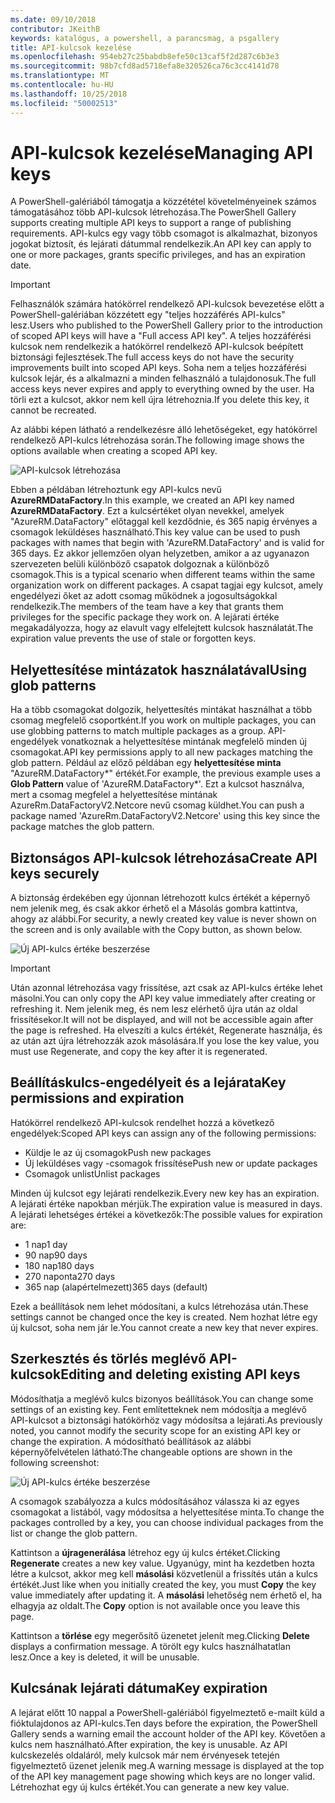 ```yaml
---
ms.date: 09/10/2018
contributor: JKeithB
keywords: katalógus, a powershell, a parancsmag, a psgallery
title: API-kulcsok kezelése
ms.openlocfilehash: 954eb27c25babdb8efe50c13caf5f2d287c6b3e3
ms.sourcegitcommit: 98b7cfd8ad5718efa8e320526ca76c3cc4141d78
ms.translationtype: MT
ms.contentlocale: hu-HU
ms.lasthandoff: 10/25/2018
ms.locfileid: "50002513"
---
```

# <a name="managing-api-keys"></a><span data-ttu-id="0ef91-103">API-kulcsok kezelése</span><span class="sxs-lookup"><span data-stu-id="0ef91-103">Managing API keys</span></span>

<span data-ttu-id="0ef91-104">A PowerShell-galériából támogatja a közzététel követelményeinek számos támogatásához több API-kulcsok létrehozása.</span><span class="sxs-lookup"><span data-stu-id="0ef91-104">The PowerShell Gallery supports creating multiple API keys to support a range of publishing requirements.</span></span> <span data-ttu-id="0ef91-105">API-kulcs egy vagy több csomagot is alkalmazhat, bizonyos jogokat biztosít, és lejárati dátummal rendelkezik.</span><span class="sxs-lookup"><span data-stu-id="0ef91-105">An API key can apply to one or more packages, grants specific privileges, and has an expiration date.</span></span>

> [!IMPORTANT]
> <span data-ttu-id="0ef91-106">Felhasználók számára hatókörrel rendelkező API-kulcsok bevezetése előtt a PowerShell-galériában közzétett egy "teljes hozzáférés API-kulcs" lesz.</span><span class="sxs-lookup"><span data-stu-id="0ef91-106">Users who published to the PowerShell Gallery prior to the introduction of scoped API keys will have a "Full access API key".</span></span> <span data-ttu-id="0ef91-107">A teljes hozzáférési kulcsok nem rendelkezik a hatókörrel rendelkező API-kulcsok beépített biztonsági fejlesztések.</span><span class="sxs-lookup"><span data-stu-id="0ef91-107">The full access keys do not have the security improvements built into scoped API keys.</span></span> <span data-ttu-id="0ef91-108">Soha nem a teljes hozzáférési kulcsok lejár, és a alkalmazni a minden felhasználó a tulajdonosuk.</span><span class="sxs-lookup"><span data-stu-id="0ef91-108">The full access keys never expires and apply to everything owned by the user.</span></span> <span data-ttu-id="0ef91-109">Ha törli ezt a kulcsot, akkor nem kell újra létrehoznia.</span><span class="sxs-lookup"><span data-stu-id="0ef91-109">If you delete this key, it cannot be recreated.</span></span>

<span data-ttu-id="0ef91-110">Az alábbi képen látható a rendelkezésre álló lehetőségeket, egy hatókörrel rendelkező API-kulcs létrehozása során.</span><span class="sxs-lookup"><span data-stu-id="0ef91-110">The following image shows the options available when creating a scoped API key.</span></span>

![API-kulcsok létrehozása](../../Images/PSGallery_KeyScoped.png)

<span data-ttu-id="0ef91-112">Ebben a példában létrehoztunk egy API-kulcs nevű **AzureRMDataFactory**.</span><span class="sxs-lookup"><span data-stu-id="0ef91-112">In this example, we created an API key named **AzureRMDataFactory**.</span></span> <span data-ttu-id="0ef91-113">Ezt a kulcsértéket olyan nevekkel, amelyek "AzureRM.DataFactory" előtaggal kell kezdődnie, és 365 napig érvényes a csomagok leküldéses használható.</span><span class="sxs-lookup"><span data-stu-id="0ef91-113">This key value can be used to push packages with names that begin with 'AzureRM.DataFactory' and is valid for 365 days.</span></span> <span data-ttu-id="0ef91-114">Ez akkor jellemzően olyan helyzetben, amikor a az ugyanazon szervezeten belüli különböző csapatok dolgoznak a különböző csomagok.</span><span class="sxs-lookup"><span data-stu-id="0ef91-114">This is a typical scenario when different teams within the same organization work on different packages.</span></span> <span data-ttu-id="0ef91-115">A csapat tagjai egy kulcsot, amely engedélyezi őket az adott csomag működnek a jogosultságokkal rendelkezik.</span><span class="sxs-lookup"><span data-stu-id="0ef91-115">The members of the team have a key that grants them privileges for the specific package they work on.</span></span>
<span data-ttu-id="0ef91-116">A lejárati értéke megakadályozza, hogy az elavult vagy elfelejtett kulcsok használatát.</span><span class="sxs-lookup"><span data-stu-id="0ef91-116">The expiration value prevents the use of stale or forgotten keys.</span></span>

## <a name="using-glob-patterns"></a><span data-ttu-id="0ef91-117">Helyettesítése mintázatok használatával</span><span class="sxs-lookup"><span data-stu-id="0ef91-117">Using glob patterns</span></span>

<span data-ttu-id="0ef91-118">Ha a több csomagokat dolgozik, helyettesítés mintákat használhat a több csomag megfelelő csoportként.</span><span class="sxs-lookup"><span data-stu-id="0ef91-118">If you work on multiple packages, you can use globbing patterns to match multiple packages as a group.</span></span> <span data-ttu-id="0ef91-119">API-engedélyek vonatkoznak a helyettesítése mintának megfelelő minden új csomagokat.</span><span class="sxs-lookup"><span data-stu-id="0ef91-119">API key permissions apply to all new packages matching the glob pattern.</span></span> <span data-ttu-id="0ef91-120">Például az előző példában egy **helyettesítése minta** "AzureRM.DataFactory\*" értékét.</span><span class="sxs-lookup"><span data-stu-id="0ef91-120">For example, the previous example uses a **Glob Pattern** value of 'AzureRM.DataFactory\*'.</span></span> <span data-ttu-id="0ef91-121">Ezt a kulcsot használva, mert a csomag megfelel a helyettesítése mintának AzureRm.DataFactoryV2.Netcore nevű csomag küldhet.</span><span class="sxs-lookup"><span data-stu-id="0ef91-121">You can push a package named 'AzureRm.DataFactoryV2.Netcore' using this key since the package matches the glob pattern.</span></span>

## <a name="create-api-keys-securely"></a><span data-ttu-id="0ef91-122">Biztonságos API-kulcsok létrehozása</span><span class="sxs-lookup"><span data-stu-id="0ef91-122">Create API keys securely</span></span>

<span data-ttu-id="0ef91-123">A biztonság érdekében egy újonnan létrehozott kulcs értékét a képernyő nem jelenik meg, és csak akkor érhető el a Másolás gombra kattintva, ahogy az alábbi.</span><span class="sxs-lookup"><span data-stu-id="0ef91-123">For security, a newly created key value is never shown on the screen and is only available with the Copy button, as shown below.</span></span>

![Új API-kulcs értéke beszerzése](../../Images/PSGallery_CopyCreatedKey.png)

> [!IMPORTANT]
> <span data-ttu-id="0ef91-125">Után azonnal létrehozása vagy frissítése, azt csak az API-kulcs értéke lehet másolni.</span><span class="sxs-lookup"><span data-stu-id="0ef91-125">You can only copy the API key value immediately after creating or refreshing it.</span></span> <span data-ttu-id="0ef91-126">Nem jelenik meg, és nem lesz elérhető újra után az oldal frissítésekor.</span><span class="sxs-lookup"><span data-stu-id="0ef91-126">It will not be displayed, and will not be accessible again after the page is refreshed.</span></span> <span data-ttu-id="0ef91-127">Ha elveszíti a kulcs értékét, Regenerate használja, és az után azt újra létrehozzák azok másolására.</span><span class="sxs-lookup"><span data-stu-id="0ef91-127">If you lose the key value, you must use Regenerate, and copy the key after it is regenerated.</span></span>

## <a name="key-permissions-and-expiration"></a><span data-ttu-id="0ef91-128">Beállításkulcs-engedélyeit és a lejárata</span><span class="sxs-lookup"><span data-stu-id="0ef91-128">Key permissions and expiration</span></span>

<span data-ttu-id="0ef91-129">Hatókörrel rendelkező API-kulcsok rendelhet hozzá a következő engedélyek:</span><span class="sxs-lookup"><span data-stu-id="0ef91-129">Scoped API keys can assign any of the following permissions:</span></span>

- <span data-ttu-id="0ef91-130">Küldje le az új csomagok</span><span class="sxs-lookup"><span data-stu-id="0ef91-130">Push new packages</span></span>
- <span data-ttu-id="0ef91-131">Új leküldéses vagy -csomagok frissítése</span><span class="sxs-lookup"><span data-stu-id="0ef91-131">Push new or update packages</span></span>
- <span data-ttu-id="0ef91-132">Csomagok unlist</span><span class="sxs-lookup"><span data-stu-id="0ef91-132">Unlist packages</span></span>

<span data-ttu-id="0ef91-133">Minden új kulcsot egy lejárati rendelkezik.</span><span class="sxs-lookup"><span data-stu-id="0ef91-133">Every new key has an expiration.</span></span> <span data-ttu-id="0ef91-134">A lejárati értéke napokban mérjük.</span><span class="sxs-lookup"><span data-stu-id="0ef91-134">The expiration value is measured in days.</span></span> <span data-ttu-id="0ef91-135">A lejárati lehetséges értékei a következők:</span><span class="sxs-lookup"><span data-stu-id="0ef91-135">The possible values for expiration are:</span></span>

- <span data-ttu-id="0ef91-136">1 nap</span><span class="sxs-lookup"><span data-stu-id="0ef91-136">1 day</span></span>
- <span data-ttu-id="0ef91-137">90 nap</span><span class="sxs-lookup"><span data-stu-id="0ef91-137">90 days</span></span>
- <span data-ttu-id="0ef91-138">180 nap</span><span class="sxs-lookup"><span data-stu-id="0ef91-138">180 days</span></span>
- <span data-ttu-id="0ef91-139">270 naponta</span><span class="sxs-lookup"><span data-stu-id="0ef91-139">270 days</span></span>
- <span data-ttu-id="0ef91-140">365 nap (alapértelmezett)</span><span class="sxs-lookup"><span data-stu-id="0ef91-140">365 days (default)</span></span>

<span data-ttu-id="0ef91-141">Ezek a beállítások nem lehet módosítani, a kulcs létrehozása után.</span><span class="sxs-lookup"><span data-stu-id="0ef91-141">These settings cannot be changed once the key is created.</span></span> <span data-ttu-id="0ef91-142">Nem hozhat létre egy új kulcsot, soha nem jár le.</span><span class="sxs-lookup"><span data-stu-id="0ef91-142">You cannot create a new key that never expires.</span></span>

## <a name="editing-and-deleting-existing-api-keys"></a><span data-ttu-id="0ef91-143">Szerkesztés és törlés meglévő API-kulcsok</span><span class="sxs-lookup"><span data-stu-id="0ef91-143">Editing and deleting existing API keys</span></span>

<span data-ttu-id="0ef91-144">Módosíthatja a meglévő kulcs bizonyos beállítások.</span><span class="sxs-lookup"><span data-stu-id="0ef91-144">You can change some settings of an existing key.</span></span> <span data-ttu-id="0ef91-145">Fent említetteknek nem módosítja a meglévő API-kulcsot a biztonsági hatókörhöz vagy módosítsa a lejárati.</span><span class="sxs-lookup"><span data-stu-id="0ef91-145">As previously noted, you cannot modify the security scope for an existing API key or change the expiration.</span></span> <span data-ttu-id="0ef91-146">A módosítható beállítások az alábbi képernyőfelvételen látható:</span><span class="sxs-lookup"><span data-stu-id="0ef91-146">The changeable options are shown in the following screenshot:</span></span>

![Új API-kulcs értéke beszerzése](../../Images/PSGallery_EditAPIKey.png)

<span data-ttu-id="0ef91-148">A csomagok szabályozza a kulcs módosításához válassza ki az egyes csomagokat a listából, vagy módosítsa a helyettesítése minta.</span><span class="sxs-lookup"><span data-stu-id="0ef91-148">To change the packages controlled by a key, you can choose individual packages from the list or change the glob pattern.</span></span>

<span data-ttu-id="0ef91-149">Kattintson a **újragenerálása** létrehoz egy új kulcs értéket.</span><span class="sxs-lookup"><span data-stu-id="0ef91-149">Clicking **Regenerate** creates a new key value.</span></span> <span data-ttu-id="0ef91-150">Ugyanúgy, mint ha kezdetben hozta létre a kulcsot, akkor meg kell **másolási** közvetlenül a frissítés után a kulcs értékét.</span><span class="sxs-lookup"><span data-stu-id="0ef91-150">Just like when you initially created the key, you must **Copy** the key value immediately after updating it.</span></span> <span data-ttu-id="0ef91-151">A **másolási** lehetőség nem érhető el, ha elhagyja az oldalt.</span><span class="sxs-lookup"><span data-stu-id="0ef91-151">The **Copy** option is not available once you leave this page.</span></span>

<span data-ttu-id="0ef91-152">Kattintson a **törlése** egy megerősítő üzenetet jelenít meg.</span><span class="sxs-lookup"><span data-stu-id="0ef91-152">Clicking **Delete** displays a confirmation message.</span></span> <span data-ttu-id="0ef91-153">A törölt egy kulcs használhatatlan lesz.</span><span class="sxs-lookup"><span data-stu-id="0ef91-153">Once a key is deleted, it will be unusable.</span></span>

## <a name="key-expiration"></a><span data-ttu-id="0ef91-154">Kulcsának lejárati dátuma</span><span class="sxs-lookup"><span data-stu-id="0ef91-154">Key expiration</span></span>

<span data-ttu-id="0ef91-155">A lejárat előtt 10 nappal a PowerShell-galériából figyelmeztető e-mailt küld a fióktulajdonos az API-kulcs.</span><span class="sxs-lookup"><span data-stu-id="0ef91-155">Ten days before the expiration, the PowerShell Gallery sends a warning email the account holder of the API key.</span></span> <span data-ttu-id="0ef91-156">Követően a kulcs nem használható.</span><span class="sxs-lookup"><span data-stu-id="0ef91-156">After expiration, the key is unusable.</span></span> <span data-ttu-id="0ef91-157">Az API kulcskezelés oldaláról, mely kulcsok már nem érvényesek tetején figyelmeztető üzenet jelenik meg.</span><span class="sxs-lookup"><span data-stu-id="0ef91-157">A warning message is displayed at the top of the API key management page showing which keys are no longer valid.</span></span> <span data-ttu-id="0ef91-158">Létrehozhat egy új kulcs értékét.</span><span class="sxs-lookup"><span data-stu-id="0ef91-158">You can generate a new key value.</span></span>
